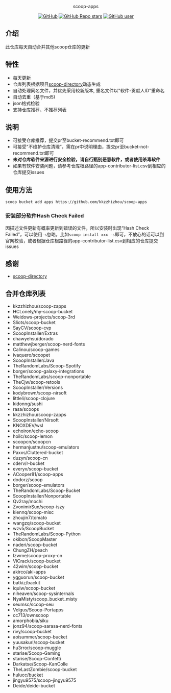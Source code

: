<p align="center">
  scoop-apps
</p>
<p align="center">
  <a href="https://github.com/kkzzhizhou/scoop-apps"><img alt="GitHub" src="https://img.shields.io/badge/Readme--Style-standard--repository-brightgreen?style=flat-square&color=f83500"/></a>
  <a href="https://github.com/kkzzhizhou/scoop-apps"><img alt="GitHub Repo stars" src="https://img.shields.io/github/stars/kkzzhizhou/scoop-apps?style=flat-square"/></a>
  <a href="https://github.com/kkzzhizhou"><img alt="GitHub user" src="https://img.shields.io/badge/author-kkzzhizhou-brightgreen?style=flat-square"/></a>
</p>


## 介绍

此仓库每天自动合并其他scoop仓库的更新

## 特性

- 每天更新
- 仓库列表根据项目[scoop-directory](https://github.com/rasa/scoop-directory)动态生成
- 自动处理同名文件，并优先采用较新版本, 重名文件以"软件-贡献人ID"重命名
- 自动去重（基于md5)
- json格式检验
- 支持仓库推荐、不推荐列表

## 说明

- 可接受仓库推荐，提交pr至bucket-recommend.txt即可
- 可接受"不维护仓库清理”，需在pr中说明理由，提交pr至bucket-not-recommend.txt即可
- **未对仓库软件来源进行安全检验，请自行甄别恶意软件，或者使用杀毒软件**
- 如果有软件安装问题，请参考仓库根路径的app-contributor-list.csv到相应的仓库提交issues

## 使用方法

```
scoop bucket add apps https://github.com/kkzzhizhou/scoop-apps
```

### 安装部分软件Hash Check Failed



因描述文件更新有概率更新到错误的文件，所以安装时出现“Hash Check Failed”，可以使用`-s`忽略，比如`scoop install xxx -s`即可，不放心的话可以到官网校验，或者根据仓库根路径的app-contributor-list.csv到相应的仓库提交issues

## 感谢

- [scoop-directory](https://github.com/rasa/scoop-directory)

## 合并仓库列表

- kkzzhizhou/scoop-zapps
- HCLonely/my-scoop-bucket
- Weidows-projects/scoop-3rd
- Sliots/scoop-bucket
- SayCV/scoop-cvp
- ScoopInstaller/Extras
- chawyehsu/dorado
- matthewjberger/scoop-nerd-fonts
- Calinou/scoop-games
- ivaquero/scoopet
- ScoopInstaller/Java
- TheRandomLabs/Scoop-Spotify
- borger/scoop-galaxy-integrations
- TheRandomLabs/scoop-nonportable
- TheCjw/scoop-retools
- ScoopInstaller/Versions
- kodybrown/scoop-nirsoft
- littleli/scoop-clojure
- kidonng/sushi
- rasa/scoops
- kkzzhizhou/scoop-zapps
- ScoopInstaller/Nirsoft
- KNOXDEV/wsl
- echoiron/echo-scoop
- hoilc/scoop-lemon
- scoopcn/scoopcn
- hermanjustnu/scoop-emulators
- Paxxs/Cluttered-bucket
- duzyn/scoop-cn
- cderv/r-bucket
- everyx/scoop-bucket
- ACooper81/scoop-apps
- dodorz/scoop
- borger/scoop-emulators
- TheRandomLabs/Scoop-Bucket
- ScoopInstaller/Nonportable
- Qv2ray/mochi
- ZvonimirSun/scoop-iszy
- kiennq/scoop-misc
- zhoujin7/tomato
- wangzq/scoop-bucket
- wzv5/ScoopBucket
- TheRandomLabs/Scoop-Python
- okibcn/ScoopMaster
- naderi/scoop-bucket
- ChungZH/peach
- lzwme/scoop-proxy-cn
- ViCrack/scoop-bucket
- 42wim/scoop-bucket
- akirco/aki-apps
- ygguorun/scoop-bucket
- batkiz/backit
- iquiw/scoop-bucket
- niheaven/scoop-sysinternals
- NyaMisty/scoop_bucket_misty
- seumsc/scoop-seu
- Velgus/Scoop-Portapps
- cc713/ownscoop
- amorphobia/siku
- jonz94/scoop-sarasa-nerd-fonts
- rivy/scoop-bucket
- aoisummer/scoop-bucket
- yuusakuri/scoop-bucket
- hu3rror/scoop-muggle
- starise/Scoop-Gaming
- starise/Scoop-Confetti
- Darkatse/Scoop-KanColle
- TheLastZombie/scoop-bucket
- hulucc/bucket
- jingyu9575/scoop-jingyu9575
- Deide/deide-bucket
